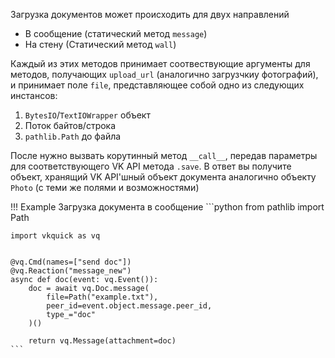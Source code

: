 Загрузка документов может происходить для двух направлений

* В сообщение (статический метод `message`)
* На стену (Статический метод `wall`)

Каждый из этих методов принимает соотвествующие аргументы для методов, получающих `upload_url` (аналогично загрузчкиу фотографий), и принимает поле `file`, представляющее собой одно из следующих инстансов:

1. `BytesIO`/`TextIOWrapper` объект
2. Поток байтов/строка
3. `pathlib.Path` до файла

После нужно вызвать корутинный метод `__call__`, передав параметры для соответствующего VK API метода `.save`. В ответ вы получите объект, хранящий VK API'шный объект документа аналогично объекту `Photo` (с теми же полями и возможностями)

!!! Example
    Загрузка документа в сообщение
    ```python
    from pathlib import Path

    import vkquick as vq


    @vq.Cmd(names=["send doc"])
    @vq.Reaction("message_new")
    async def doc(event: vq.Event()):
        doc = await vq.Doc.message(
            file=Path("example.txt"),
            peer_id=event.object.message.peer_id,
            type_="doc"
        )()

        return vq.Message(attachment=doc)
    ```
